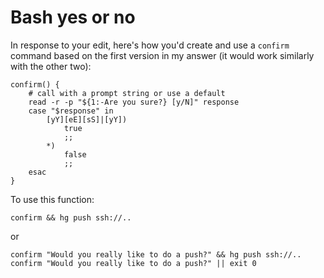 # Bash yes or no

In response to your edit, here's how you'd create and use a `confirm` command based on the first version in my answer
(it would work similarly with the other two):

```
confirm() {
    # call with a prompt string or use a default
    read -r -p "${1:-Are you sure?} [y/N]" response
    case "$response" in
        [yY][eE][sS]|[yY])
            true
            ;;
        *)
            false
            ;;
    esac
}
```

To use this function:

```
confirm && hg push ssh://..
```

or

```
confirm "Would you really like to do a push?" && hg push ssh://..
confirm "Would you really like to do a push?" || exit 0
```
